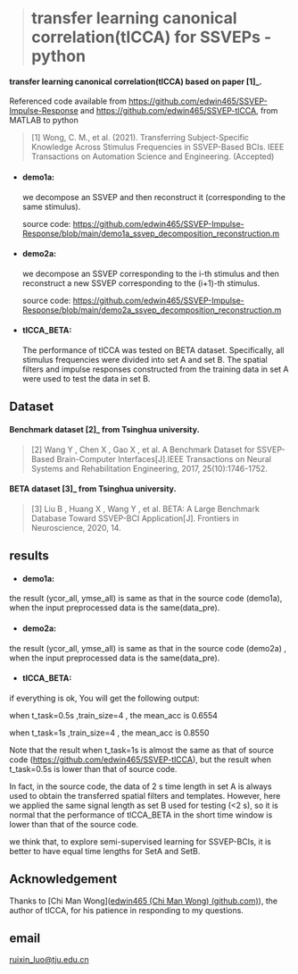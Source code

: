 > # transfer learning canonical correlation(tlCCA) for SSVEPs -python

#### transfer learning canonical correlation(tlCCA) based on paper [1]_.

Referenced code available from https://github.com/edwin465/SSVEP-Impulse-Response and https://github.com/edwin465/SSVEP-tlCCA, from MATLAB to python

> [1] Wong, C. M., et al. (2021). Transferring Subject-Specific Knowledge Across Stimulus Frequencies in SSVEP-Based BCIs. IEEE Transactions on Automation Science and Engineering. (Accepted)

- #### demo1a:  

  we decompose an SSVEP and then reconstruct it (corresponding to the same stimulus).

  source code: https://github.com/edwin465/SSVEP-Impulse-Response/blob/main/demo1a_ssvep_decomposition_reconstruction.m

- #### demo2a:  

  we decompose an SSVEP corresponding to the i-th stimulus and then reconstruct a new SSVEP corresponding to the (i+1)-th stimulus.

  source code: https://github.com/edwin465/SSVEP-Impulse-Response/blob/main/demo2a_ssvep_decomposition_reconstruction.m

- #### tlCCA_BETA:

  The performance of tlCCA was tested on BETA dataset. Specifically, all stimulus frequencies were divided into set A and set B. The spatial filters and impulse responses constructed from the training data in set A were used to test the data in set B.

  

## Dataset

#### Benchmark dataset [2]_ from Tsinghua university.

>  [2] Wang Y , Chen X , Gao X , et al. A Benchmark Dataset for SSVEP-Based Brain-Computer Interfaces[J].IEEE Transactions on Neural Systems and Rehabilitation Engineering, 2017, 25(10):1746-1752.

#### BETA dataset [3]_ from Tsinghua university.

> [3] Liu B ,  Huang X ,  Wang Y , et al. BETA: A Large Benchmark Database Toward SSVEP-BCI Application[J]. Frontiers in Neuroscience, 2020, 14.

## results

- #### demo1a:  

the result (ycor_all, ymse_all) is same as that in the source code (demo1a), when the input preprocessed data is the same(data_pre).

- #### demo2a:  

the result (ycor_all, ymse_all) is same as  that in the source code (demo2a) , when the input preprocessed data is the same(data_pre).

- #### tlCCA_BETA:

if everything is ok, You will get the following output:

when t_task=0.5s ,train_size=4 , the mean_acc is 0.6554 

when t_task=1s ,train_size=4 , the mean_acc is 0.8550

Note that  the result when t_task=1s is almost the same as that of source code (https://github.com/edwin465/SSVEP-tlCCA), but the  result when t_task=0.5s is lower than that of source code. 

In fact, in the source code, the data of  2 s time length in set A is always used to obtain the transferred spatial filters and templates. However, here we applied the same signal length as set B used for testing (<2 s), so it is normal that the performance of tlCCA_BETA in the short time window is lower than that of the source code.

we think that, to explore semi-supervised learning for SSVEP-BCIs, it is better to have equal time lengths for SetA and SetB.

## Acknowledgement

Thanks to [Chi Man Wong]([edwin465 (Chi Man Wong) (github.com)](https://github.com/edwin465)), the author of tlCCA, for his patience in responding to my questions.

## email

ruixin_luo@tju.edu.cn



